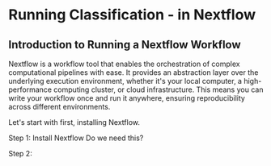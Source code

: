 # Running Classification - in Nextflow

## Introduction to Running a Nextflow Workflow

Nextflow is a workflow tool that enables the orchestration of complex computational pipelines with ease. It provides an abstraction layer over the underlying execution environment, whether it's your local computer, a high-performance computing cluster, or cloud infrastructure. This means you can write your workflow once and run it anywhere, ensuring reproducibility across different environments.

<!-- Talk about more nf things here -->

Let's start with first, installing Nextflow.

Step 1: Install Nextflow
Do we need this?

Step 2:
